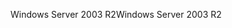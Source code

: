 <span data-ttu-id="b42a8-101">Windows Server 2003 R2</span><span class="sxs-lookup"><span data-stu-id="b42a8-101">Windows Server 2003 R2</span></span>
